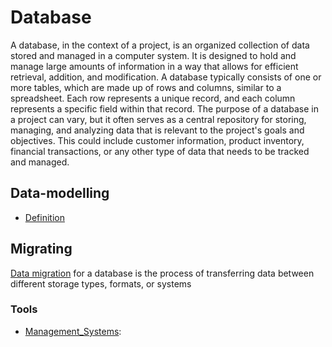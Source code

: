 # Database

A database, in the context of a project, is an organized collection of data
stored and managed in a computer system. It is designed to hold and manage
large amounts of information in a way that allows for efficient retrieval,
addition, and modification. A database typically consists of one or more tables,
which are made up of rows and columns, similar to a spreadsheet. Each row
represents a unique record, and each column represents a specific field within
that record. The purpose of a database in a project can vary, but it often
serves as a central repository for storing, managing, and analyzing data that
is relevant to the project's goals and objectives. This could include customer
information, product inventory, financial transactions, or any other type
of data that needs to be tracked and managed.

## Data-modelling

- [Definition](https://www.ibm.com/fr-fr/topics/data-modeling)

## Migrating

[Data migration](migration/migration.md) for a database is the process of transferring data between different storage types, formats, or systems

### Tools

- [Management_Systems](management_systems/management_systems.md): 